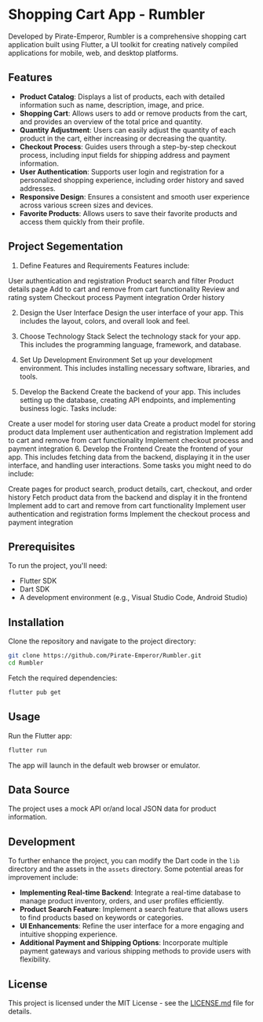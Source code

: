 # Shopping Cart App - Rumbler

Developed by Pirate-Emperor, Rumbler is a comprehensive shopping cart application built using Flutter, a UI toolkit for creating natively compiled applications for mobile, web, and desktop platforms.

## Features

- **Product Catalog**: Displays a list of products, each with detailed information such as name, description, image, and price.
- **Shopping Cart**: Allows users to add or remove products from the cart, and provides an overview of the total price and quantity.
- **Quantity Adjustment**: Users can easily adjust the quantity of each product in the cart, either increasing or decreasing the quantity.
- **Checkout Process**: Guides users through a step-by-step checkout process, including input fields for shipping address and payment information.
- **User Authentication**: Supports user login and registration for a personalized shopping experience, including order history and saved addresses.
- **Responsive Design**: Ensures a consistent and smooth user experience across various screen sizes and devices.
- **Favorite Products**: Allows users to save their favorite products and access them quickly from their profile.


## Project Segementation

1. Define Features and Requirements
Features include:

User authentication and registration
Product search and filter
Product details page
Add to cart and remove from cart functionality
Review and rating system
Checkout process
Payment integration
Order history

2. Design the User Interface
Design the user interface of your app. This includes the layout, colors, and overall look and feel.

3. Choose Technology Stack
Select the technology stack for your app. This includes the programming language, framework, and database. 

4. Set Up Development Environment
Set up your development environment. This includes installing necessary software, libraries, and tools.

5. Develop the Backend
Create the backend of your app. This includes setting up the database, creating API endpoints, and implementing business logic.
Tasks include:

Create a user model for storing user data
Create a product model for storing product data
Implement user authentication and registration
Implement add to cart and remove from cart functionality
Implement checkout process and payment integration
6. Develop the Frontend
Create the frontend of your app. This includes fetching data from the backend, displaying it in the user interface, and handling user interactions. Some tasks you might need to do include:

Create pages for product search, product details, cart, checkout, and order history
Fetch product data from the backend and display it in the frontend
Implement add to cart and remove from cart functionality
Implement user authentication and registration forms
Implement the checkout process and payment integration


## Prerequisites

To run the project, you'll need:

- Flutter SDK
- Dart SDK
- A development environment (e.g., Visual Studio Code, Android Studio)

## Installation

Clone the repository and navigate to the project directory:

```bash
git clone https://github.com/Pirate-Emperor/Rumbler.git
cd Rumbler
```

Fetch the required dependencies:

```bash
flutter pub get
```

## Usage

Run the Flutter app:

```bash
flutter run
```

The app will launch in the default web browser or emulator.

## Data Source

The project uses a mock API or/and local JSON data for product information.

## Development

To further enhance the project, you can modify the Dart code in the `lib` directory and the assets in the `assets` directory. Some potential areas for improvement include:

- **Implementing Real-time Backend**: Integrate a real-time database to manage product inventory, orders, and user profiles efficiently.
- **Product Search Feature**: Implement a search feature that allows users to find products based on keywords or categories.
- **UI Enhancements**: Refine the user interface for a more engaging and intuitive shopping experience.
- **Additional Payment and Shipping Options**: Incorporate multiple payment gateways and various shipping methods to provide users with flexibility.

## License

This project is licensed under the MIT License - see the [LICENSE.md](LICENSE.md) file for details.
